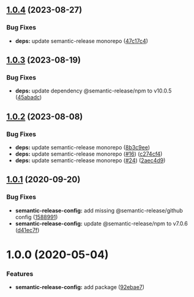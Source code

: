 ## [1.0.4](https://github.com/mooyoul/node-standard/compare/semantic-release-config-v1.0.3...semantic-release-config-v1.0.4) (2023-08-27)


### Bug Fixes

* **deps:** update semantic-release monorepo ([47c17c4](https://github.com/mooyoul/node-standard/commit/47c17c4676b181c83ece08dc5bbf78d333add543))

## [1.0.3](https://github.com/mooyoul/node-standard/compare/semantic-release-config-v1.0.2...semantic-release-config-v1.0.3) (2023-08-19)


### Bug Fixes

* **deps:** update dependency @semantic-release/npm to v10.0.5 ([45abadc](https://github.com/mooyoul/node-standard/commit/45abadc7919d129635a354e58ead94e670ee8fb3))

## [1.0.2](https://github.com/mooyoul/node-standard/compare/semantic-release-config-v1.0.1...semantic-release-config-v1.0.2) (2023-08-08)


### Bug Fixes

* **deps:** update semantic-release monorepo ([8b3c9ee](https://github.com/mooyoul/node-standard/commit/8b3c9eeea4088147f836f2ea6ebcbd241e41890b))
* **deps:** update semantic-release monorepo ([#16](https://github.com/mooyoul/node-standard/issues/16)) ([c274cf4](https://github.com/mooyoul/node-standard/commit/c274cf411a395f07540028b71a4370635966bd5e))
* **deps:** update semantic-release monorepo ([#24](https://github.com/mooyoul/node-standard/issues/24)) ([2aec4d9](https://github.com/mooyoul/node-standard/commit/2aec4d98e31a00109e410665be6da98c30b05fda))

## [1.0.1](https://github.com/mooyoul/node-standard/compare/semantic-release-config-v1.0.0...semantic-release-config-v1.0.1) (2020-09-20)


### Bug Fixes

* **semantic-release-config:** add missing @semantic-release/github config ([1588991](https://github.com/mooyoul/node-standard/commit/1588991c415ec2237d7e86671b59ede48836d099))
* **semantic-release-config:** update @semantic-release/npm to v7.0.6 ([d41ec7f](https://github.com/mooyoul/node-standard/commit/d41ec7f7cc05c66ecfd985a53d90dd4e181d3b35))

# 1.0.0 (2020-05-04)


### Features

* **semantic-release-config:** add package ([92ebae7](https://github.com/mooyoul/node-standard/commit/92ebae78a20051a0c56643c6ba451bbd0e92766e))
